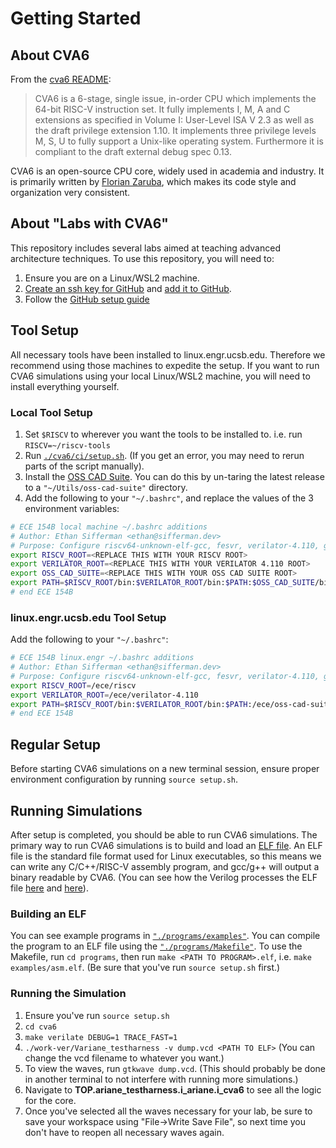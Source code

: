 
# Getting Started

## About CVA6

From the [cva6 README](https://github.com/openhwgroup/cva6#readme):

> CVA6 is a 6-stage, single issue, in-order CPU which implements the 64-bit RISC-V instruction set. It fully implements I, M, A and C extensions as specified in Volume I: User-Level ISA V 2.3 as well as the draft privilege extension 1.10. It implements three privilege levels M, S, U to fully support a Unix-like operating system. Furthermore it is compliant to the draft external debug spec 0.13.

CVA6 is an open-source CPU core, widely used in academia and industry. It is primarily written by [Florian Zaruba](https://github.com/zarubaf), which makes its code style and organization very consistent.

## About "Labs with CVA6"

This repository includes several labs aimed at teaching advanced architecture techniques. To use this repository, you will need to:

1. Ensure you are on a Linux/WSL2 machine.
2. [Create an ssh key for GitHub](https://docs.github.com/en/authentication/connecting-to-github-with-ssh/generating-a-new-ssh-key-and-adding-it-to-the-ssh-agent?platform=linux) and [add it to GitHub](https://docs.github.com/en/authentication/connecting-to-github-with-ssh/adding-a-new-ssh-key-to-your-github-account?platform=linux).
3. Follow the [GitHub setup guide](./your-own-repo.md)

## Tool Setup

All necessary tools have been installed to linux.engr.ucsb.edu. Therefore we recommend using those machines to expedite the setup. If you want to run CVA6 simulations using your local Linux/WSL2 machine, you will need to install everything yourself.

### Local Tool Setup

1. Set `$RISCV` to wherever you want the tools to be installed to. i.e. run `RISCV=~/riscv-tools`
2. Run [`./cva6/ci/setup.sh`](https://github.com/openhwgroup/cva6/blob/master/ci/setup.sh). (If you get an error, you may need to rerun parts of the script manually).
3. Install the [OSS CAD Suite](https://github.com/YosysHQ/oss-cad-suite-build). You can do this by un-taring the latest release to a `"~/Utils/oss-cad-suite"` directory.
4. Add the following to your `"~/.bashrc"`, and replace the values of the 3 environment variables:

```bash
# ECE 154B local machine ~/.bashrc additions
# Author: Ethan Sifferman <ethan@sifferman.dev>
# Purpose: Configure riscv64-unknown-elf-gcc, fesvr, verilator-4.110, gtkwave
export RISCV_ROOT=<REPLACE THIS WITH YOUR RISCV ROOT>
export VERILATOR_ROOT=<REPLACE THIS WITH YOUR VERILATOR 4.110 ROOT>
export OSS_CAD_SUITE=<REPLACE THIS WITH YOUR OSS CAD SUITE ROOT>
export PATH=$RISCV_ROOT/bin:$VERILATOR_ROOT/bin:$PATH:$OSS_CAD_SUITE/bin
# end ECE 154B
```

### linux.engr.ucsb.edu Tool Setup

Add the following to your `"~/.bashrc"`:

```bash
# ECE 154B linux.engr ~/.bashrc additions
# Author: Ethan Sifferman <ethan@sifferman.dev>
# Purpose: Configure riscv64-unknown-elf-gcc, fesvr, verilator-4.110, gtkwave
export RISCV_ROOT=/ece/riscv
export VERILATOR_ROOT=/ece/verilator-4.110
export PATH=$RISCV_ROOT/bin:$VERILATOR_ROOT/bin:$PATH:/ece/oss-cad-suite/bin
# end ECE 154B
```

## Regular Setup

Before starting CVA6 simulations on a new terminal session, ensure proper environment configuration by running `source setup.sh`.

## Running Simulations

After setup is completed, you should be able to run CVA6 simulations. The primary way to run CVA6 simulations is to build and load an [ELF file](https://en.wikipedia.org/wiki/Executable_and_Linkable_Format). An ELF file is the standard file format used for Linux executables, so this means we can write any C/C++/RISC-V assembly program, and gcc/g++ will output a binary readable by CVA6. (You can see how the Verilog processes the ELF file [here](https://github.com/openhwgroup/cva6/blob/6deffb27d7f031341e33e84c422a19e39095aa6c/corev_apu/tb/ariane_tb.sv#L132-L152) and [here](https://github.com/openhwgroup/cva6/blob/6deffb27d7f031341e33e84c422a19e39095aa6c/corev_apu/tb/dpi/elfloader.cc)).

### Building an ELF

You can see example programs in [`"./programs/examples"`](https://github.com/sifferman/labs-with-cva6/blob/main/programs/examples). You can compile the program to an ELF file using the [`"./programs/Makefile"`](https://github.com/sifferman/labs-with-cva6/blob/main/programs/Makefile). To use the Makefile, run `cd programs`, then run `make <PATH TO PROGRAM>.elf`, i.e. `make examples/asm.elf`. (Be sure that you've run `source setup.sh` first.)

### Running the Simulation

1. Ensure you've run `source setup.sh`
2. `cd cva6`
3. `make verilate DEBUG=1 TRACE_FAST=1`
4. `./work-ver/Variane_testharness -v dump.vcd <PATH TO ELF>` (You can change the vcd filename to whatever you want.)
5. To view the waves, run `gtkwave dump.vcd`. (This should probably be done in another terminal to not interfere with running more simulations.)
6. Navigate to **TOP.ariane_testharness.i_ariane.i_cva6** to see all the logic for the core.
7. Once you've selected all the waves necessary for your lab, be sure to save your workspace using "File->Write Save File", so next time you don't have to reopen all necessary waves again.
